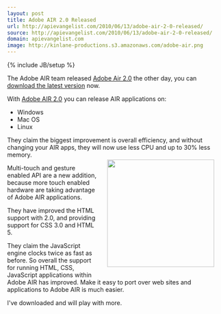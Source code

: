```yaml
---
layout: post
title: Adobe AIR 2.0 Released
url: http://apievangelist.com/2010/06/13/adobe-air-2-0-released/
source: http://apievangelist.com/2010/06/13/adobe-air-2-0-released/
domain: apievangelist.com
image: http://kinlane-productions.s3.amazonaws.com/adobe-air.png
---
```

{% include JB/setup %}<p>The Adobe AIR team released <a href="http://blogs.adobe.com/air/2010/06/introducing_air_2.html">Adobe Air 2.0</a> the other day, you can <a href="http://get.adobe.com/air/">download the latest version</a> now.<p></p>
With <a href="http://blogs.adobe.com/air/2010/06/introducing_air_2.html">Adobe AIR 2.0</a> you can release AIR applications on:
<ul class="mainlist">
	<li>Windows</li>
	<li>Mac OS</li>
	<li>Linux</li>
</ul>
They claim the biggest improvement is overall efficiency, and without changing your AIR apps, they will now use less CPU and up to 30%  less memory.<img style="padding: 20px;" title="Adobe AIR" src="http://kinlane-productions.s3.amazonaws.com/adobe-air.png" alt="" width="250" align="right" /><p></p>
Multi-touch and gesture enabled API are a new addition, because more touch enabled hardware are taking advantage of Adobe AIR applications.<p></p>
They have improved the HTML support with 2.0, and providing support for CSS 3.0 and HTML 5.<p></p>
They claim the JavaScript engine clocks twice as fast as before. So overall the support for running HTML, CSS, JavaScript applications within Adobe AIR has improved. Make it easy to port over web sites and applications to Adobe AIR is much easier.<p></p>
I've downloaded and will play with more.</p>
